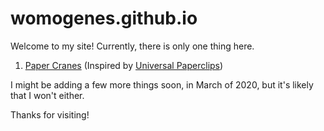 
# womogenes.github.io

Welcome to my site! Currently, there is only one thing here.

1. [Paper Cranes](https://womogenes.github.io/papercranes/index.html) (Inspired by [Universal Paperclips](https://decisionproblem.com/paperclips/index2.html))

I might be adding a few more things soon, in March of 2020, but it's likely that I won't either.

Thanks for visiting!
